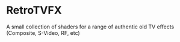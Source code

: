 # RetroTVFX
A small collection of shaders for a range of authentic old TV effects (Composite, S-Video, RF, etc)
